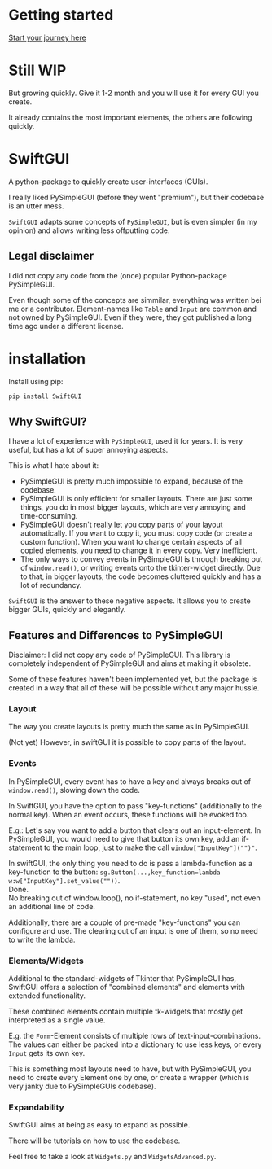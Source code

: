 
# Getting started
[Start your journey here](https://github.com/CheesecakeTV/SwiftGUI/blob/60f839fd6dab1fa0e087ab0df4986a8b578d4fa3/Docs/01%20Basic%20tutorials/01%20Getting-started.md)

# Still WIP
But growing quickly. Give it 1-2 month and you will use it for every GUI you create.

It already contains the most important elements, the others are following quickly.

# SwiftGUI

A python-package to quickly create user-interfaces (GUIs).

I really liked PySimpleGUI (before they went "premium"), 
but their codebase is an utter mess.

`SwiftGUI` adapts some concepts of `PySimpleGUI`, but is even simpler (in my opinion)
and allows writing less offputting code.

## Legal disclaimer

I did not copy any code from the (once) popular Python-package PySimpleGUI.

Even though some of the concepts are simmilar, everything was written bei me or a contributor.
Element-names like `Table` and `Input` are common and not owned by PySimpleGUI.
Even if they were, they got published a long time ago under a different license.

# installation

Install using pip:
```bash
pip install SwiftGUI
```

## Why SwiftGUI?
I have a lot of experience with `PySimpleGUI`, used it for years.
It is very useful, but has a lot of super annoying aspects.

This is what I hate about it:
- PySimpleGUI is pretty much impossible to expand, because of the codebase.
- PySimpleGUI is only efficient for smaller layouts.
There are just some things, you do in most bigger layouts, 
which are very annoying and time-consuming.
- PySimpleGUI doesn't really let you copy parts of your layout automatically.
If you want to copy it, you must copy code (or create a custom function).
When you want to change certain aspects of all copied elements, 
you need to change it in every copy. Very inefficient.
- The only ways to convey events in PySimpleGUI is through breaking out of `window.read()`, or
writing events onto the tkinter-widget directly.
Due to that, in bigger layouts, the code becomes cluttered quickly and has a lot of redundancy.

`SwiftGUI` is the answer to these negative aspects.
It allows you to create bigger GUIs, quickly and elegantly.

## Features and Differences to PySimpleGUI
Disclaimer: I did not copy any code of PySimpleGUI.
This library is completely independent of PySimpleGUI and aims at making it obsolete.

Some of these features haven't been implemented yet, but the package is created in a way 
that all of these will be possible without any major hussle.

### Layout
The way you create layouts is pretty much the same as in PySimpleGUI.

(Not yet) However, in swiftGUI it is possible to copy parts of the layout.

### Events
In PySimpleGUI, every event has to have a key and always breaks out of `window.read()`,
slowing down the code.

In SwiftGUI, you have the option to pass "key-functions" (additionally to the normal key).
When an event occurs, these functions will be evoked too.

E.g.: Let's say you want to add a button that clears out an input-element.
In PySimpleGUI, you would need to give that button its own key, add an if-statement
to the main loop, just to make the call `window["InputKey"]("")"`.

In swiftGUI, the only thing you need to do is pass a lambda-function as a key-function to
the button: `sg.Button(...,key_function=lambda w:w["InputKey"].set_value(""))`.\
Done.\
No breaking out of window.loop(), no if-statement, no key "used",
not even an additional line of code.

Additionally, there are a couple of pre-made "key-functions" you can configure and use.
The clearing out of an input is one of them, so no need to write the lambda.

### Elements/Widgets
Additional to the standard-widgets of Tkinter that PySimpleGUI has,
SwiftGUI offers a selection of "combined elements" and elements with extended functionality.

These combined elements contain multiple tk-widgets that mostly get interpreted as a single value.

E.g. the `Form`-Element consists of multiple rows of text-input-combinations.
The values can either be packed into a dictionary to use less keys, 
or every `Input` gets its own key.

This is something most layouts need to have, but with PySimpleGUI, you need to create
every Element one by one, or create a wrapper (which is very janky due to PySimpleGUIs codebase).

### Expandability
SwiftGUI aims at being as easy to expand as possible.

There will be tutorials on how to use the codebase.

Feel free to take a look at `Widgets.py` and `WidgetsAdvanced.py`.

